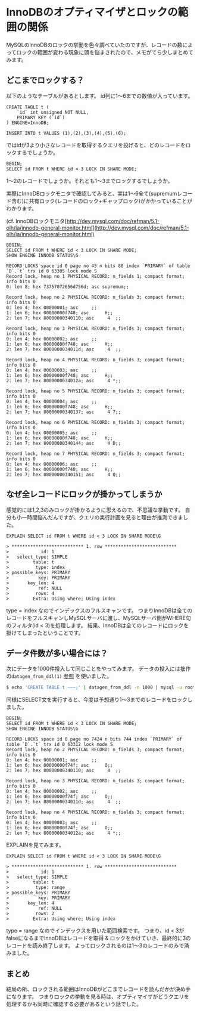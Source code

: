 InnoDBのオプティマイザとロックの範囲の関係
================================================

MySQLのInnoDBのロックの挙動を色々調べていたのですが、レコードの数によってロックの範囲が変わる現象に頭を悩まされたので、メモがてら少しまとめてみます。

どこまでロックする？
-------------------

以下のようなテーブルがあるとします。
id列に1〜6までの数値が入っています。

```mysql
CREATE TABLE t (
    `id` int unsigned NOT NULL,
    PRIMARY KEY (`id`)
) ENGINE=InnoDB;

INSERT INTO t VALUES (1),(2),(3),(4),(5),(6);
```

ではidが3より小さなレコードを取得するクエリを投げると、どのレコードをロックするでしょうか。

```mysql
BEGIN;
SELECT id FROM t WHERE id < 3 LOCK IN SHARE MODE;
```

1〜2のレコードでしょうか。それとも1〜3までロックするでしょうか。

実際にInnoDBロックモニタで確認してみると、実は1〜6全て(supremumレコード含む)に共有ロック(レコードのロック+ギャップロック)がかかっていることがわかります。

(cf. InnoDBロックモニタ[http://dev.mysql.com/doc/refman/5.1-olh/ja/innodb-general-monitor.html](http://dev.mysql.com/doc/refman/5.1-olh/ja/innodb-general-monitor.html)

```mysql
BEGIN;
SELECT id FROM t WHERE id < 3 LOCK IN SHARE MODE;
SHOW ENGINE INNODB STATUS\G

RECORD LOCKS space id 0 page no 45 n bits 80 index `PRIMARY` of table `D`.`t` trx id 0 63305 lock mode S
Record lock, heap no 1 PHYSICAL RECORD: n_fields 1; compact format; info bits 0
0: len 8; hex 73757072656d756d; asc supremum;;

Record lock, heap no 2 PHYSICAL RECORD: n_fields 3; compact format; info bits 0
0: len 4; hex 00000001; asc     ;;
1: len 6; hex 00000000f748; asc      H;;
2: len 7; hex 80000000340110; asc     4  ;;

Record lock, heap no 3 PHYSICAL RECORD: n_fields 3; compact format; info bits 0
0: len 4; hex 00000002; asc     ;;
1: len 6; hex 00000000f748; asc      H;;
2: len 7; hex 8000000034011d; asc     4  ;;

Record lock, heap no 4 PHYSICAL RECORD: n_fields 3; compact format; info bits 0
0: len 4; hex 00000003; asc     ;;
1: len 6; hex 00000000f748; asc      H;;
2: len 7; hex 8000000034012a; asc     4 *;;

Record lock, heap no 5 PHYSICAL RECORD: n_fields 3; compact format; info bits 0
0: len 4; hex 00000004; asc     ;;
1: len 6; hex 00000000f748; asc      H;;
2: len 7; hex 80000000340137; asc     4 7;;

Record lock, heap no 6 PHYSICAL RECORD: n_fields 3; compact format; info bits 0
0: len 4; hex 00000005; asc     ;;
1: len 6; hex 00000000f748; asc      H;;
2: len 7; hex 80000000340144; asc     4 D;;

Record lock, heap no 7 PHYSICAL RECORD: n_fields 3; compact format; info bits 0
0: len 4; hex 00000006; asc     ;;
1: len 6; hex 00000000f748; asc      H;;
2: len 7; hex 80000000340151; asc     4 Q;;
```

なぜ全レコードにロックが掛かってしまうか
----------------------------------------

感覚的には1,2,3のみロックが掛かるように思えるので、不思議な挙動です。
自分も小一時間悩んだんですが、クエリの実行計画を見ると理由が推測できました。

```mysql
EXPLAIN SELECT id FROM t WHERE id < 3 LOCK IN SHARE MODE\G

> *************************** 1. row ***************************
>            id: 1
>   select_type: SIMPLE
>         table: t
>          type: index
> possible_keys: PRIMARY
>           key: PRIMARY
>       key_len: 4
>           ref: NULL
>          rows: 4
>         Extra: Using where; Using index
```

type = index なのでインデックスのフルスキャンです。
つまりInnoDBは全てのレコードをフルスキャンしMySQLサーバに渡し、MySQLサーバ側がWHERE句のフィルタ(id < 3)を処理します。
結果、InnoDBは全てのレコードにロックを掛けてしまったということです。

データ件数が多い場合には？
--------------------------

次にデータを1000件投入して同じことをやってみます。
データの投入には拙作の`datagen_from_ddl(1)` [参照](http://addsict.hatenablog.com/entry/2014/05/03/103818) を使いました。

```sh
$ echo 'CREATE TABLE t ~~~;' | datagen_from_ddl -n 1000 | mysql -u root testdb
```

同様にSELECT文を実行すると、今度は予想通り1〜3までのレコードをロックしました。

```mysql
BEGIN;
SELECT id FROM t WHERE id < 3 LOCK IN SHARE MODE;
SHOW ENGINE INNODB STATUS\G

RECORD LOCKS space id 0 page no 7424 n bits 744 index `PRIMARY` of table `D`.`t` trx id 0 63312 lock mode S
Record lock, heap no 2 PHYSICAL RECORD: n_fields 3; compact format; info bits 0
0: len 4; hex 00000001; asc     ;;
1: len 6; hex 00000000f74f; asc      O;;
2: len 7; hex 80000000340110; asc     4  ;;

Record lock, heap no 3 PHYSICAL RECORD: n_fields 3; compact format; info bits 0
0: len 4; hex 00000002; asc     ;;
1: len 6; hex 00000000f74f; asc      O;;
2: len 7; hex 8000000034011d; asc     4  ;;

Record lock, heap no 4 PHYSICAL RECORD: n_fields 3; compact format; info bits 0
0: len 4; hex 00000003; asc     ;;
1: len 6; hex 00000000f74f; asc      O;;
2: len 7; hex 8000000034012a; asc     4 *;;
```

EXPLAINを見てみます。

```mysql
EXPLAIN SELECT id FROM t WHERE id < 3 LOCK IN SHARE MODE\G

> *************************** 1. row ***************************
>            id: 1
>   select_type: SIMPLE
>         table: t
>          type: range
> possible_keys: PRIMARY
>           key: PRIMARY
>       key_len: 4
>           ref: NULL
>          rows: 2
>         Extra: Using where; Using index 
```

type = range なのでインデックスを用いた範囲検索です。
つまり、id < 3がfalseになるまでInnoDBはレコードを取得 & ロックをかけていき、最終的に3のレコードを読み終了します。
よってロックされるのは1〜3のレコードのみで済みました。

まとめ
------

結局の所、ロックされる範囲はInnoDBがどこまでレコードを読んだかが決め手になります。
つまりロックの挙動を見る時は、オプティマイザがどうクエリを処理するかも同時に確認する必要があるという話でした。
